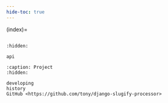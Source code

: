 ```yaml
---
hide-toc: true
---
```


(index)=

```{include} ../README.md

```

```{toctree}
:hidden:

api
```

```{toctree}
:caption: Project
:hidden:

developing
history
GitHub <https://github.com/tony/django-slugify-processor>
```
